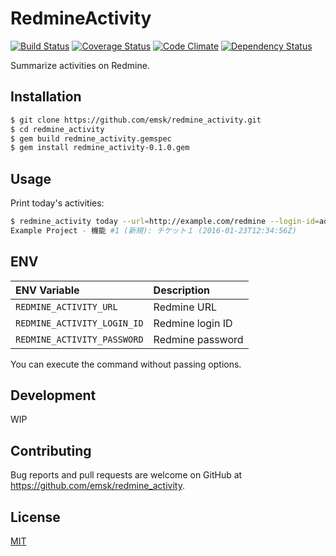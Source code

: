 # RedmineActivity

[![Build Status](https://travis-ci.org/emsk/redmine_activity.svg?branch=master)](https://travis-ci.org/emsk/redmine_activity)
[![Coverage Status](https://coveralls.io/repos/github/emsk/redmine_activity/badge.svg?branch=master)](https://coveralls.io/github/emsk/redmine_activity)
[![Code Climate](https://codeclimate.com/github/emsk/redmine_activity/badges/gpa.svg)](https://codeclimate.com/github/emsk/redmine_activity)
[![Dependency Status](https://gemnasium.com/badges/github.com/emsk/redmine_activity.svg)](https://gemnasium.com/github.com/emsk/redmine_activity)

Summarize activities on Redmine.

## Installation

```sh
$ git clone https://github.com/emsk/redmine_activity.git
$ cd redmine_activity
$ gem build redmine_activity.gemspec
$ gem install redmine_activity-0.1.0.gem
```

## Usage

Print today's activities:

```sh
$ redmine_activity today --url=http://example.com/redmine --login-id=admin --password=pass
Example Project - 機能 #1 (新規): チケット１ (2016-01-23T12:34:56Z)
```

## ENV

| ENV Variable | Description |
| :----------- | :---------- |
| `REDMINE_ACTIVITY_URL` | Redmine URL |
| `REDMINE_ACTIVITY_LOGIN_ID` | Redmine login ID |
| `REDMINE_ACTIVITY_PASSWORD` | Redmine password |

You can execute the command without passing options.

## Development

WIP

## Contributing

Bug reports and pull requests are welcome on GitHub at https://github.com/emsk/redmine_activity.

## License

[MIT](LICENSE.txt)
